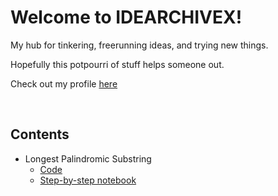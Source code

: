 # Welcome to IDEARCHIVEX!

My hub for tinkering, freerunning ideas, and trying new things.

Hopefully this potpourri of stuff helps someone out.

Check out my profile [here](https://github.com/5h3r10k)

<br>

## Contents

- Longest Palindromic Substring
  - [Code](Snippets/LongestPalindrome.py)
  - [Step-by-step notebook](Snippets/LongestPalindrome.ipynb)